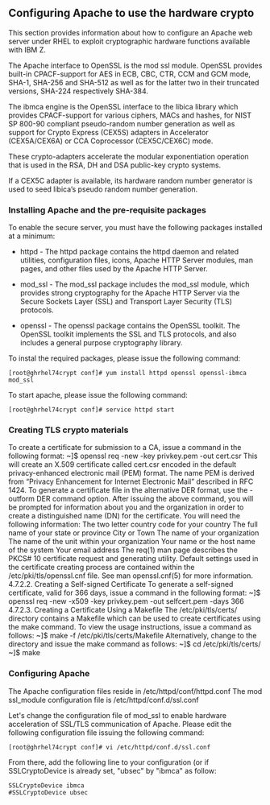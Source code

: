 ## Configuring Apache to use the hardware crypto
This section provides information about how to configure an Apache web server under RHEL to exploit cryptographic hardware functions available with IBM Z.

The Apache interface to OpenSSL is the mod ssl module. OpenSSL provides built-in CPACF-support for AES in ECB, CBC, CTR, CCM and GCM mode, SHA-1, SHA-256 and SHA-512 as well as for the latter two in their truncated versions, SHA-224 respectively SHA-384. 

The ibmca engine is the OpenSSL interface to the libica library which provides CPACF-support for various ciphers, MACs and hashes, for NIST SP 800-90 compliant pseudo-random number generation as well as support for Crypto Express (CEX5S) adapters in Accelerator (CEX5A/CEX6A) or CCA Coprocessor (CEX5C/CEX6C) mode. 

These crypto-adapters accelerate the modular exponentiation operation that is used in the RSA, DH and DSA public-key crypto systems.

If a CEX5C adapter is available, its hardware random number generator is used to seed libica’s pseudo random number generation.

### Installing Apache and the pre-requisite packages
To enable the secure server, you must have the following packages installed at a minimum:

* httpd - The httpd package contains the httpd daemon and related utilities, configuration files, icons, Apache HTTP Server modules, man pages, and other files used by the Apache HTTP Server.

* mod_ssl - The mod_ssl package includes the mod_ssl module, which provides strong cryptography for the Apache HTTP Server via the Secure Sockets Layer (SSL) and Transport Layer Security (TLS) protocols.

* openssl - The openssl package contains the OpenSSL toolkit. The OpenSSL toolkit implements the SSL and TLS protocols, and also includes a general purpose cryptography library.

To instal the required packages, please issue the following command:
```
[root@ghrhel74crypt conf]# yum install httpd openssl openssl-ibmca mod_ssl
```
To start apache, please issue the following command:
```
[root@ghrhel74crypt conf]# service httpd start
```
### Creating TLS crypto materials
To create a certificate for submission to a CA, issue a command in the following format:
~]$ openssl req -new -key privkey.pem -out cert.csr
This will create an X.509 certificate called cert.csr encoded in the default privacy-enhanced electronic mail (PEM) format. The name PEM is derived from “Privacy Enhancement for Internet Electronic Mail” described in RFC 1424. To generate a certificate file in the alternative DER format, use the -outform DER command option.
After issuing the above command, you will be prompted for information about you and the organization in order to create a distinguished name (DN) for the certificate. You will need the following information:
The two letter country code for your country
The full name of your state or province
City or Town
The name of your organization
The name of the unit within your organization
Your name or the host name of the system
Your email address
The req(1) man page describes the PKCS# 10 certificate request and generating utility. Default settings used in the certificate creating process are contained within the /etc/pki/tls/openssl.cnf file. See man openssl.cnf(5) for more information.
4.7.2.2. Creating a Self-signed Certificate
To generate a self-signed certificate, valid for 366 days, issue a command in the following format:
~]$ openssl req -new -x509 -key privkey.pem -out selfcert.pem -days 366
4.7.2.3. Creating a Certificate Using a Makefile
The /etc/pki/tls/certs/ directory contains a Makefile which can be used to create certificates using the make command. To view the usage instructions, issue a command as follows:
~]$ make -f /etc/pki/tls/certs/Makefile
Alternatively, change to the directory and issue the make command as follows:
~]$ cd /etc/pki/tls/certs/
~]$ make

### Configuring Apache
The Apache configuration files reside in /etc/httpd/conf/httpd.conf
The mod ssl_module configuration file is /etc/httpd/conf.d/ssl.conf

Let's change the configuration file of mod_ssl to enable hardware acceleration of SSL/TLS communication of Apache. Please edit the following configuration file issuing the following command:
```
[root@ghrhel74crypt conf]# vi /etc/httpd/conf.d/ssl.conf
```

From there, add the following line to your configuration (or if SSLCryptoDevice is already set, "ubsec" by "ibmca" as follow:
```
SSLCryptoDevice ibmca
#SSLCryptoDevice ubsec
```
